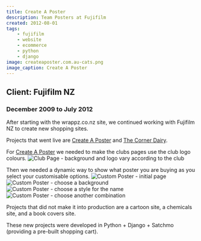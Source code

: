 ```yaml
---
title: Create A Poster
description: Team Posters at Fujifilm
created: 2012-08-01
tags:
    - fujifilm
    - website
    - ecommerce
    - python
    - django
image: createaposter.com.au-cats.png
image_caption: Create A Poster
---
```

## Client: Fujifilm NZ
### December 2009 to July 2012

After starting with the wrappz.co.nz site, we continued working with Fujifilm NZ
to create new shopping sites.
<!--more-->

Projects that went live are [Create A Poster](http://afl.createaposter.com.au)
and [The Corner Dairy](http://www.thecornerdairy.co.nz).

For [Create A Poster](http://afl.createaposter.com.au) we needed to make the clubs pages use the club logo
colours.
![Club Page - background and logo vary according to the club](images/projects/createaposter.com.au-suns.png)

Then we needed a dynamic way to show what poster you are buying as you select your customisable options.
![Custom Poster - initial page](images/projects/createaposter.com.au-bartel.png)
![Custom Poster - choose a background](images/projects/createaposter.com.au-bartel-bkg.png)
![Custom Poster - choose a style for the name](images/projects/createaposter.com.au-bartel-name.png)
![Custom Poster - choose another combination](images/projects/createaposter.com.au-bartel-other.png)


Projects that did not make it into production are a cartoon site, a chemicals site, and a book covers site.

These new projects were developed in Python + Django + Satchmo (providing
a pre-built shopping cart).

